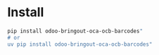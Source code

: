 # Install

```bash
pip install odoo-bringout-oca-ocb-barcodes"
# or
uv pip install odoo-bringout-oca-ocb-barcodes"
```
